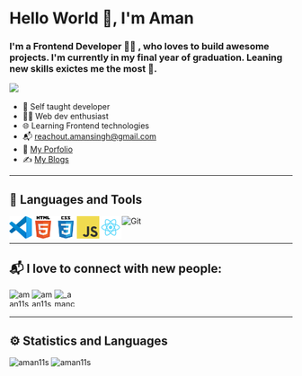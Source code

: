 # Hello World 👋, I'm Aman 
### I'm a Frontend Developer 👨‍💻 , who loves to build awesome projects. I'm currently in my final year of graduation. Leaning new skills exictes me the most 💯. 

![](https://komarev.com/ghpvc/?username=aman11s&color=yellow)


- 🧠  Self taught developer
- 👨‍💻  Web dev enthusiast
- 🌐  Learning Frontend technologies
- 📬  reachout.amansingh@gmail.com
- 💼  [My Porfolio](https://amansingh.netlify.app)
- ✍️   [My Blogs](https://aman11s.hashnode.dev)

<hr>

## 🚀 Languages and Tools

<img align="left" alt="Visual Studio Code" width="40px" src="https://raw.githubusercontent.com/github/explore/80688e429a7d4ef2fca1e82350fe8e3517d3494d/topics/visual-studio-code/visual-studio-code.png" />

<img align="left" alt="HTML5" width="40px" src="https://raw.githubusercontent.com/github/explore/80688e429a7d4ef2fca1e82350fe8e3517d3494d/topics/html/html.png" />

<img align="left" alt="CSS3" width="40px" src="https://raw.githubusercontent.com/github/explore/80688e429a7d4ef2fca1e82350fe8e3517d3494d/topics/css/css.png" />

<img align="left" alt="JavaScript" width="40px" src="https://raw.githubusercontent.com/github/explore/80688e429a7d4ef2fca1e82350fe8e3517d3494d/topics/javascript/javascript.png" />

<img align="left" alt="React" width="40px" src="https://raw.githubusercontent.com/github/explore/80688e429a7d4ef2fca1e82350fe8e3517d3494d/topics/react/react.png" />

<img align="left" alt="Git" width="40px" src="https://www.vectorlogo.zone/logos/git-scm/git-scm-icon.svg" />

<br/>
<br/>
<hr/>

## 📬 I love to connect with new people: 


<a href="https://twitter.com/aman11s" target="blank"><img align="left" src="https://raw.githubusercontent.com/rahuldkjain/github-profile-readme-generator/master/src/images/icons/Social/twitter.svg" alt="aman11s" height="30" width="40" /></a>

<a href="https://linkedin.com/in/aman11s" target="blank"><img align="left" src="https://raw.githubusercontent.com/rahuldkjain/github-profile-readme-generator/master/src/images/icons/Social/linked-in-alt.svg" alt="aman11s" height="30" width="40" /></a>

<a href="https://instagram.com/_amancodes" target="blank"><img align="left" src="https://raw.githubusercontent.com/rahuldkjain/github-profile-readme-generator/master/src/images/icons/Social/instagram.svg" alt="_amancodes" height="30" width="40" /></a>

<br/>
<br/>
<hr>

## ⚙️ Statistics and Languages

<img src="https://github-readme-stats.vercel.app/api?username=aman11s&show_icons=true&locale=en&theme=cobalt" height="170px" alt="aman11s" />

<img src="https://github-readme-stats.vercel.app/api/top-langs?username=aman11s&show_icons=true&locale=en&layout=compact&theme=cobalt" height="170px" alt="aman11s" />

<!-- <img src="https://github-readme-stats.vercel.app/api?username=aman11s&count_private=true&show_icons=true&theme=radical" height="170px" alt="aman11s" >
<img src="https://github-readme-stats.vercel.app/api/top-langs/?username=aman11s&layout=compact&theme=radical" height="170px" alt="aman11s" > -->
  
